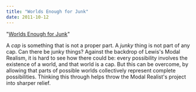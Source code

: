 ```yaml
---
title: "Worlds Enough for Junk"
date: 2011-10-12
---
```


"[Worlds Enough for Junk](http://files.davidsanson.com/research/worlds-enough-for-junk.pdf)"

A *cap* is something that is not a proper part. A *junky* thing is not
part of any cap. Can there be junky things? Against the backdrop of
Lewis's Modal Realism, it is hard to see how there could be: every
possibility involves the existence of a world, and that world is a cap.
But this can be overcome, by allowing that parts of possible worlds
collectively represent complete possibilities. Thinking this through
helps throw the Modal Realist's project into sharper relief.


